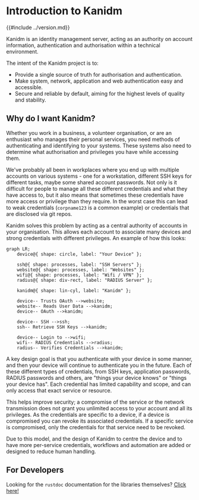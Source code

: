 # Introduction to Kanidm

{{#include ../version.md}}

Kanidm is an identity management server, acting as an authority on account information,
authentication and authorisation within a technical environment.

The intent of the Kanidm project is to:

- Provide a single source of truth for authorisation and authentication.
- Make system, network, application and web authentication easy and accessible.
- Secure and reliable by default, aiming for the highest levels of quality and stability.

## Why do I want Kanidm?

Whether you work in a business, a volunteer organisation, or are an enthusiast who manages their
personal services, you need methods of authenticating and identifying to your systems. These systems
also need to determine what authorisation and privileges you have while accessing them.

We've probably all been in workplaces where you end up with multiple accounts on various systems -
one for a workstation, different SSH keys for different tasks, maybe some shared account passwords.
Not only is it difficult for people to manage all these different credentials and what they have
access to, but it also means that sometimes these credentials have more access or privilege than
they require. In the worst case this can lead to weak credentials (`corpname123` is a common
example) or credentials that are disclosed via git repos.

Kanidm solves this problem by acting as a central authority of accounts in your organisation. This
allows each account to associate many devices and strong credentials with different privileges. An
example of how this looks:

```mermaid
graph LR;
	device@{ shape: circle, label: "Your Device" };

	ssh@{ shape: processes, label: "SSH Servers" };
	website@{ shape: processes, label: "Websites" };
	wifi@{ shape: processes, label: "Wifi / VPN" };
	radius@{ shape: div-rect, label: "RADIUS Server" };

	kanidm@{ shape: lin-cyl, label: "Kanidm" };

	device-- Trusts OAuth -->website;
	website-- Reads User Data -->kanidm;
	device-- OAuth -->kanidm;

	device-- SSH -->ssh;
	ssh-- Retrieve SSH Keys -->kanidm;

	device-- Login to -->wifi;
	wifi-- RADIUS Credentials -->radius;
	radius-- Verifies Credentials -->kanidm;

```

A key design goal is that you authenticate with your device in some manner, and then your device
will continue to authenticate you in the future. Each of these different types of credentials, from
SSH keys, application passwords, RADIUS passwords and others, are "things your device knows" or
"things your device has". Each credential has limited capability and scope, and can only access that
exact service or resource.

This helps improve security; a compromise of the service or the network transmission does not grant
you unlimited access to your account and all its privileges. As the credentials are specific to a
device, if a device is compromised you can revoke its associated credentials. If a specific service
is compromised, only the credentials for that service need to be revoked.

Due to this model, and the design of Kanidm to centre the device and to have more per-service
credentials, workflows and automation are added or designed to reduce human handling.

## For Developers

Looking for the `rustdoc` documentation for the libraries themselves?
[Click here!](https://kanidm.com/documentation/)
